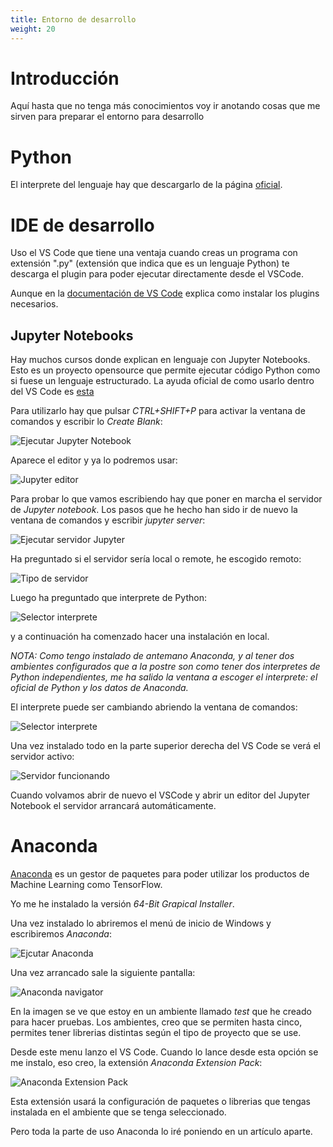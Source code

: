 ```yaml
---
title: Entorno de desarrollo
weight: 20
---
```


# Introducción

Aquí hasta que no tenga más conocimientos voy ir anotando cosas que me sirven para preparar el entorno para desarrollo

# Python

El interprete del lenguaje hay que descargarlo de la página [oficial](https://www.python.org/).

# IDE de desarrollo

Uso el VS Code que tiene una ventaja cuando creas un programa con extensión ".py" (extensión que indica que es un lenguaje Python) te descarga el plugin para poder ejecutar directamente desde el VSCode.

Aunque en la [documentación de VS Code](https://code.visualstudio.com/docs/python/python-tutorial) explica como instalar los plugins necesarios.

## Jupyter Notebooks

Hay muchos cursos donde explican en lenguaje con Jupyter Notebooks. Esto es un proyecto opensource que permite ejecutar código Python como si fuese un lenguaje estructurado.  La ayuda oficial de como usarlo dentro del VS Code es [esta](https://code.visualstudio.com/docs/python/jupyter-support)


Para utilizarlo hay que pulsar *CTRL+SHIFT+P* para activar la ventana de comandos y escribir lo *Create Blank*:

![Ejecutar Jupyter Notebook](/images/python/entorno_desarrollo/ejecutar_jupyter_notebook.png)

Aparece el editor y ya lo podremos usar:

![Jupyter editor](/images/python/entorno_desarrollo/jupyter_editor.png)

Para probar lo que vamos escribiendo hay que poner en marcha el servidor de *Jupyter notebook*. Los pasos que he hecho han sido ir de nuevo la ventana de comandos y escribir *jupyter server*:

![Ejecutar servidor Jupyter](/images/python/entorno_desarrollo/jupyter_ejecutar_servidor.png)

Ha preguntado si el servidor sería local o remote, he escogido remoto:

![Tipo de servidor](/images/python/entorno_desarrollo/jupyter_servidor_conectar.png)

Luego ha preguntado que interprete de Python:

![Selector interprete](/images/python/entorno_desarrollo/jupyter_servidor_selector_interprete.png)

 y a continuación ha comenzado hacer una instalación en local.

*NOTA: Como tengo instalado de antemano Anaconda, y al tener dos ambientes configurados que a la postre son como tener dos interpretes de Python independientes,  me ha salido la ventana a escoger el interprete: el oficial de Python y los datos de Anaconda.*

El interprete puede ser cambiando abriendo la ventana de comandos:

![Selector interprete](/images/python/entorno_desarrollo/jupyter_servidor_cambiar_interprete.png)

Una vez instalado todo en la parte superior derecha del VS Code se verá el servidor activo:

![Servidor funcionando](/images/python/entorno_desarrollo/jupyter_servidor_funcionando.png)

Cuando volvamos abrir de nuevo el VSCode y abrir un editor del Jupyter Notebook el servidor arrancará automáticamente.


# Anaconda

[Anaconda](https://anaconda.org/) es un gestor de paquetes para poder utilizar los productos de Machine Learning como TensorFlow. 

Yo me he instalado la versión *64-Bit Grapical Installer*. 

Una vez instalado lo abriremos el menú de inicio de Windows y escribiremos *Anaconda*:

![Ejcutar Anaconda](/images/python/entorno_desarrollo/anaconda_menu_aplicaciones.png)

Una vez arrancado sale la siguiente pantalla:

![Anaconda navigator](/images/python/entorno_desarrollo/anaconda_navigator.png)

En la imagen se ve que estoy en un ambiente llamado *test* que he creado para hacer pruebas. Los ambientes, creo que se permiten hasta cinco, permites tener librerias distintas según el tipo de proyecto que se use.

Desde este menu lanzo el VS Code. Cuando lo lance desde esta opción se me instalo, eso creo, la extensión *Anaconda Extension Pack*:

![Anaconda Extension Pack](/images/python/entorno_desarrollo/anaconda_extension_pack.png)

Esta extensión usará la configuración de paquetes o librerias que tengas instalada en el ambiente que se tenga seleccionado.

Pero toda la parte de uso Anaconda lo iré poniendo en un artículo aparte.

